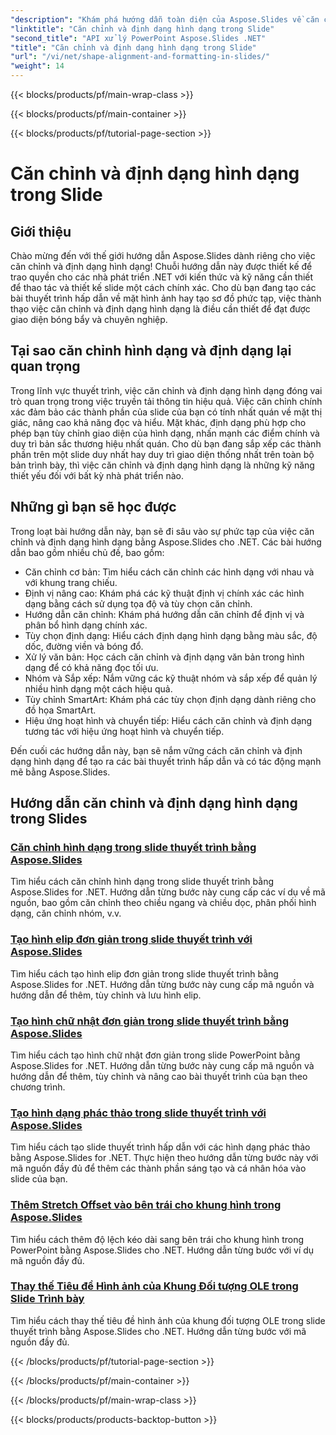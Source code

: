 ```yaml
---
"description": "Khám phá hướng dẫn toàn diện của Aspose.Slides về căn chỉnh và định dạng hình dạng trong các ứng dụng .NET. Học cách căn chỉnh và định dạng hình dạng một cách dễ dàng, nâng cao bản trình bày slide của bạn một cách chính xác."
"linktitle": "Căn chỉnh và định dạng hình dạng trong Slide"
"second_title": "API xử lý PowerPoint Aspose.Slides .NET"
"title": "Căn chỉnh và định dạng hình dạng trong Slide"
"url": "/vi/net/shape-alignment-and-formatting-in-slides/"
"weight": 14
---
```


{{< blocks/products/pf/main-wrap-class >}}

{{< blocks/products/pf/main-container >}}

{{< blocks/products/pf/tutorial-page-section >}}

# Căn chỉnh và định dạng hình dạng trong Slide


## Giới thiệu

Chào mừng đến với thế giới hướng dẫn Aspose.Slides dành riêng cho việc căn chỉnh và định dạng hình dạng! Chuỗi hướng dẫn này được thiết kế để trao quyền cho các nhà phát triển .NET với kiến thức và kỹ năng cần thiết để thao tác và thiết kế slide một cách chính xác. Cho dù bạn đang tạo các bài thuyết trình hấp dẫn về mặt hình ảnh hay tạo sơ đồ phức tạp, việc thành thạo việc căn chỉnh và định dạng hình dạng là điều cần thiết để đạt được giao diện bóng bẩy và chuyên nghiệp.

## Tại sao căn chỉnh hình dạng và định dạng lại quan trọng

Trong lĩnh vực thuyết trình, việc căn chỉnh và định dạng hình dạng đóng vai trò quan trọng trong việc truyền tải thông tin hiệu quả. Việc căn chỉnh chính xác đảm bảo các thành phần của slide của bạn có tính nhất quán về mặt thị giác, nâng cao khả năng đọc và hiểu. Mặt khác, định dạng phù hợp cho phép bạn tùy chỉnh giao diện của hình dạng, nhấn mạnh các điểm chính và duy trì bản sắc thương hiệu nhất quán. Cho dù bạn đang sắp xếp các thành phần trên một slide duy nhất hay duy trì giao diện thống nhất trên toàn bộ bản trình bày, thì việc căn chỉnh và định dạng hình dạng là những kỹ năng thiết yếu đối với bất kỳ nhà phát triển nào.

## Những gì bạn sẽ học được

Trong loạt bài hướng dẫn này, bạn sẽ đi sâu vào sự phức tạp của việc căn chỉnh và định dạng hình dạng bằng Aspose.Slides cho .NET. Các bài hướng dẫn bao gồm nhiều chủ đề, bao gồm:

- Căn chỉnh cơ bản: Tìm hiểu cách căn chỉnh các hình dạng với nhau và với khung trang chiếu.
- Định vị nâng cao: Khám phá các kỹ thuật định vị chính xác các hình dạng bằng cách sử dụng tọa độ và tùy chọn căn chỉnh.
- Hướng dẫn căn chỉnh: Khám phá hướng dẫn căn chỉnh để định vị và phân bổ hình dạng chính xác.
- Tùy chọn định dạng: Hiểu cách định dạng hình dạng bằng màu sắc, độ dốc, đường viền và bóng đổ.
- Xử lý văn bản: Học cách căn chỉnh và định dạng văn bản trong hình dạng để có khả năng đọc tối ưu.
- Nhóm và Sắp xếp: Nắm vững các kỹ thuật nhóm và sắp xếp để quản lý nhiều hình dạng một cách hiệu quả.
- Tùy chỉnh SmartArt: Khám phá các tùy chọn định dạng dành riêng cho đồ họa SmartArt.
- Hiệu ứng hoạt hình và chuyển tiếp: Hiểu cách căn chỉnh và định dạng tương tác với hiệu ứng hoạt hình và chuyển tiếp.

Đến cuối các hướng dẫn này, bạn sẽ nắm vững cách căn chỉnh và định dạng hình dạng để tạo ra các bài thuyết trình hấp dẫn và có tác động mạnh mẽ bằng Aspose.Slides.

## Hướng dẫn căn chỉnh và định dạng hình dạng trong Slides
### [Căn chỉnh hình dạng trong slide thuyết trình bằng Aspose.Slides](./aligning-shapes/)
Tìm hiểu cách căn chỉnh hình dạng trong slide thuyết trình bằng Aspose.Slides for .NET. Hướng dẫn từng bước này cung cấp các ví dụ về mã nguồn, bao gồm căn chỉnh theo chiều ngang và chiều dọc, phân phối hình dạng, căn chỉnh nhóm, v.v.
### [Tạo hình elip đơn giản trong slide thuyết trình với Aspose.Slides](./creating-simple-ellipse-shape/)
Tìm hiểu cách tạo hình elip đơn giản trong slide thuyết trình bằng Aspose.Slides for .NET. Hướng dẫn từng bước này cung cấp mã nguồn và hướng dẫn để thêm, tùy chỉnh và lưu hình elip.
### [Tạo hình chữ nhật đơn giản trong slide thuyết trình bằng Aspose.Slides](./creating-simple-rectangle-shape/)
Tìm hiểu cách tạo hình chữ nhật đơn giản trong slide PowerPoint bằng Aspose.Slides for .NET. Hướng dẫn từng bước này cung cấp mã nguồn và hướng dẫn để thêm, tùy chỉnh và nâng cao bài thuyết trình của bạn theo chương trình.
### [Tạo hình dạng phác thảo trong slide thuyết trình với Aspose.Slides](./creating-sketched-shapes/)
Tìm hiểu cách tạo slide thuyết trình hấp dẫn với các hình dạng phác thảo bằng Aspose.Slides for .NET. Thực hiện theo hướng dẫn từng bước này với mã nguồn đầy đủ để thêm các thành phần sáng tạo và cá nhân hóa vào slide của bạn.
### [Thêm Stretch Offset vào bên trái cho khung hình trong Aspose.Slides](./adding-stretch-offset-left-picture-frame/)
Tìm hiểu cách thêm độ lệch kéo dài sang bên trái cho khung hình trong PowerPoint bằng Aspose.Slides cho .NET. Hướng dẫn từng bước với ví dụ mã nguồn đầy đủ.
### [Thay thế Tiêu đề Hình ảnh của Khung Đối tượng OLE trong Slide Trình bày](./substituting-picture-title-ole-object-frame/)
Tìm hiểu cách thay thế tiêu đề hình ảnh của khung đối tượng OLE trong slide thuyết trình bằng Aspose.Slides cho .NET. Hướng dẫn từng bước với mã nguồn đầy đủ.

{{< /blocks/products/pf/tutorial-page-section >}}

{{< /blocks/products/pf/main-container >}}

{{< /blocks/products/pf/main-wrap-class >}}

{{< blocks/products/products-backtop-button >}}